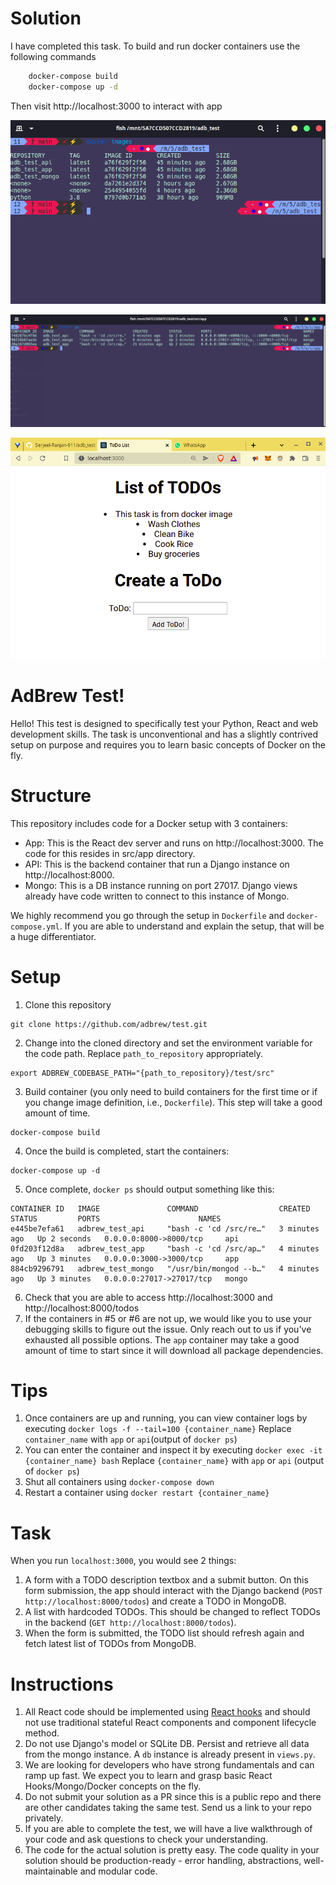 # Solution

I have completed this task. To build and run docker containers use the following commands

```sh
    docker-compose build
    docker-compose up -d
```

Then visit http://localhost:3000 to interact with app

![docker images](./img/dockerimages.png)

![docker containers running](./img/dockerps.png)

![browser](./img/browser.png)

# AdBrew Test!

Hello! This test is designed to specifically test your Python, React and web development skills. The task is unconventional and has a slightly contrived setup on purpose and requires you to learn basic concepts of Docker on the fly. 


# Structure

This repository includes code for a Docker setup with 3 containers:
* App: This is the React dev server and runs on http://localhost:3000. The code for this resides in src/app directory.
* API: This is the backend container that run a Django instance on http://localhost:8000. 
* Mongo: This is a DB instance running on port 27017. Django views already have code written to connect to this instance of Mongo.

We highly recommend you go through the setup in `Dockerfile` and `docker-compose.yml`. If you are able to understand and explain the setup, that will be a huge differentiator.

# Setup
1. Clone this repository
```
git clone https://github.com/adbrew/test.git
```
2. Change into the cloned directory and set the environment variable for the code path. Replace `path_to_repository` appropriately.
```
export ADBREW_CODEBASE_PATH="{path_to_repository}/test/src"
```
3. Build container (you only need to build containers for the first time or if you change image definition, i.e., `Dockerfile`). This step will take a good amount of time.
```
docker-compose build
```
4. Once the build is completed, start the containers:
```
docker-compose up -d
```
5. Once complete, `docker ps` should output something like this:
```
CONTAINER ID   IMAGE               COMMAND                  CREATED         STATUS         PORTS                      NAMES
e445be7efa61   adbrew_test_api     "bash -c 'cd /src/re…"   3 minutes ago   Up 2 seconds   0.0.0.0:8000->8000/tcp     api
0fd203f12d8a   adbrew_test_app     "bash -c 'cd /src/ap…"   4 minutes ago   Up 3 minutes   0.0.0.0:3000->3000/tcp     app
884cb9296791   adbrew_test_mongo   "/usr/bin/mongod --b…"   4 minutes ago   Up 3 minutes   0.0.0.0:27017->27017/tcp   mongo
```
6. Check that you are able to access http://localhost:3000 and http://localhost:8000/todos
7. If the containers in #5 or #6 are not up, we would like you to use your debugging skills to figure out the issue. Only reach out to us if you've exhausted all possible options. The `app` container may take a good amount of time to start since it will download all package dependencies.

# Tips
1. Once containers are up and running, you can view container logs by executing `docker logs -f --tail=100 {container_name}` Replace `container_name` with `app` or `api`(output of `docker ps`)
2. You can enter the container and inspect it by executing `docker exec -it {container_name} bash` Replace `{container_name}` with `app` or `api` (output of `docker ps`)
3. Shut all containers using `docker-compose down`
4. Restart a container using `docker restart {container_name}`


# Task

When you run `localhost:3000`, you would see 2 things:
1. A form with a TODO description textbox and a submit button. On this form submission, the app should interact with the Django backend (`POST http://localhost:8000/todos`) and create a TODO in MongoDB.
2. A list with hardcoded TODOs. This should be changed to reflect TODOs in the backend (`GET http://localhost:8000/todos`). 
3. When the form is submitted, the TODO list should refresh again and fetch latest list of TODOs from MongoDB.

# Instructions
1. All React code should be implemented using [React hooks](https://reactjs.org/docs/hooks-intro.html) and should not use traditional stateful React components and component lifecycle method.
2. Do not use Django's model or SQLite DB. Persist and retrieve all data from the mongo instance. A `db` instance is already present in `views.py`. 
3. We are looking for developers who have strong fundamentals and can ramp up fast. We expect you to learn and grasp basic React Hooks/Mongo/Docker concepts on the fly.
4. Do not submit your solution as a PR since this is a public repo and there are other candidates taking the same test. Send us a link to your repo privately.
5. If you are able to complete the test, we will have a live walkthrough of your code and ask questions to check your understanding.
6. The code for the actual solution is pretty easy. The code quality in your solution should be production-ready - error handling, abstractions, well-maintainable and modular code.
